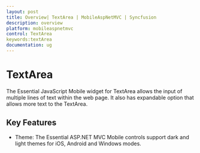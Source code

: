 ```yaml
---
layout: post
title: Overview| TextArea | MobileAspNetMVC | Syncfusion
description: overview
platform: mobileaspnetmvc
control: TextArea
keywords:textArea
documentation: ug
---
```


# TextArea

The Essential JavaScript Mobile widget for TextArea allows the input of multiple lines of text within the web page. It also has expandable option that allows more text to the TextArea.



## Key Features

* Theme: The Essential ASP.NET MVC Mobile controls support dark and light themes for iOS, Android and Windows modes.



